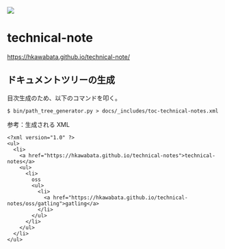 ![](https://img.shields.io/github/repo-size/hkawabata/technical-note.svg)

# technical-note

https://hkawabata.github.io/technical-note/

## ドキュメントツリーの生成

目次生成のため、以下のコマンドを叩く。

```
$ bin/path_tree_generator.py > docs/_includes/toc-technical-notes.xml
```

参考：生成される XML

```
<?xml version="1.0" ?>
<ul>
  <li>
    <a href="https://hkawabata.github.io/technical-notes">technical-notes</a>
    <ul>
      <li>
        oss
        <ul>
          <li>
            <a href="https://hkawabata.github.io/technical-notes/oss/gatling">gatling</a>
          </li>
        </ul>
      </li>
    </ul>
  </li>
</ul>
```
